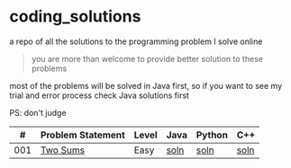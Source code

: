 # coding_solutions
a repo of all the solutions to the programming problem I solve online

> you are more than welcome to provide better solution to these problems

most of the problems will be solved in Java first, so if you want to see my trial and error process check Java solutions first

PS: don't judge 

| # | Problem Statement | Level |  Java | Python | C++ |
| --- | --- | --- | --- | ---- | --- |
| 001 | [Two Sums](https://leetcode.com/problems/two-sum/) | Easy | [soln](java/prob1.java) | [soln](python3/prob1.py) | [soln](cpp/prob1.cpp) |
